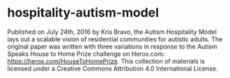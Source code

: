 # hospitality-autism-model

Published on July 24th, 2016 by Kris Bravo, the Autism Hospitality Model lays out a scalable vision of residential communities for autistic adults. The original paper was written with three variations in response to the Autism Speaks House to Home Prize challenge on Herox.com: https://herox.com/HouseToHomePrize. This collection of materials is licensed under a Creative Commons Attribution 4.0 International License.
